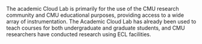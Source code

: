 The academic Cloud Lab is primarily for the use of the CMU research community and CMU educational purposes, providing access to a wide array of instrumentation. The Academic Cloud Lab has already been used to teach courses for both undergraduate and graduate students, and CMU researchers have conducted research using ECL facilities.
